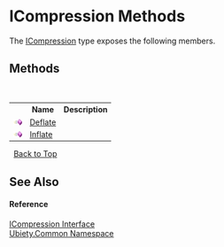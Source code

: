 # ICompression Methods
 

The <a href="f6f8c0c1-c8ba-0ebd-7de4-6481edf74d1c">ICompression</a> type exposes the following members.


## Methods
&nbsp;<table><tr><th></th><th>Name</th><th>Description</th></tr><tr><td>![Public method](media/pubmethod.gif "Public method")</td><td><a href="7f031f0a-db60-108e-f56d-305c30f6ae65">Deflate</a></td><td /></tr><tr><td>![Public method](media/pubmethod.gif "Public method")</td><td><a href="0829f33d-8142-520f-15df-765de8e90b5e">Inflate</a></td><td /></tr></table>&nbsp;
<a href="#icompression-methods">Back to Top</a>

## See Also


#### Reference
<a href="f6f8c0c1-c8ba-0ebd-7de4-6481edf74d1c">ICompression Interface</a><br /><a href="3a988b7f-7a78-d824-53e6-d57463519974">Ubiety.Common Namespace</a><br />